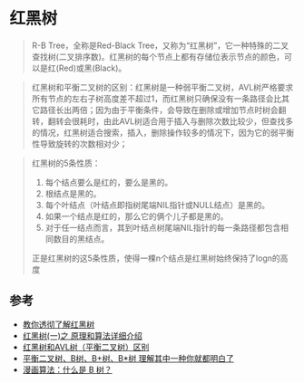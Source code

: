 # 红黑树
> R-B Tree，全称是Red-Black Tree，又称为“红黑树”，它一种特殊的二叉查找树(二叉排序数)。红黑树的每个节点上都有存储位表示节点的颜色，可以是红(Red)或黑(Black)。

> 红黑树和平衡二叉树的区别：红黑树是一种弱平衡二叉树，AVL树严格要求所有节点的左右子树高度差不超过1，而红黑树只确保没有一条路径会比其它路径长出两倍；因为由于平衡条件，会导致在删除或增加节点时树会翻转，翻转会很耗时，由此AVL树适合用于插入与删除次数比较少，但查找多的情况，红黑树适合搜索，插入，删除操作较多的情况下，因为它的弱平衡性导致旋转的次数相对少；

> 红黑树的5条性质：
>
> 1. 每个结点要么是红的，要么是黑的。  
> 2. 根结点是黑的。  
> 3. 每个叶结点（叶结点即指树尾端NIL指针或NULL结点）是黑的。  
> 4. 如果一个结点是红的，那么它的俩个儿子都是黑的。  
> 5. 对于任一结点而言，其到叶结点树尾端NIL指针的每一条路径都包含相同数目的黑结点。
>
> 正是红黑树的这5条性质，使得一棵n个结点是红黑树始终保持了logn的高度  

## 参考
- [教你透彻了解红黑树](https://github.com/julycoding/The-Art-Of-Programming-By-July/blob/master/ebook/zh/03.01.md)
- [红黑树(一)之 原理和算法详细介绍](https://www.cnblogs.com/skywang12345/p/3245399.html)
- [红黑树和AVL树（平衡二叉树）区别](https://blog.csdn.net/u010899985/article/details/80981053)
- [平衡二叉树、B树、B+树、B*树 理解其中一种你就都明白了](https://zhuanlan.zhihu.com/p/27700617)
- [漫画算法：什么是 B 树？](https://www.jianshu.com/p/8b653423c586)
